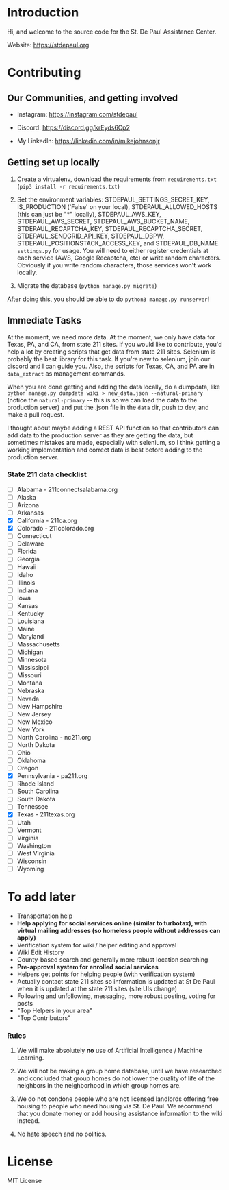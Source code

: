 # Introduction

Hi, and welcome to the source code for the St. De Paul Assistance Center.

Website: https://stdepaul.org

# Contributing

## Our Communities, and getting involved

 - Instagram: https://instagram.com/stdepaul

 - Discord: https://discord.gg/krEyds6Cp2

 - My LinkedIn: https://linkedin.com/in/mikejohnsonjr

## Getting set up locally

 1. Create a virtualenv, download the requirements from `requirements.txt` (`pip3 install -r requirements.txt`)

 2. Set the environment variables: STDEPAUL_SETTINGS_SECRET_KEY, IS_PRODUCTION ('False' on your local), STDEPAUL_ALLOWED_HOSTS (this can just be "\*" locally), STDEPAUL_AWS_KEY, STDEPAUL_AWS_SECRET, STDEPAUL_AWS_BUCKET_NAME, STDEPAUL_RECAPTCHA_KEY, STDEPAUL_RECAPTCHA_SECRET, STDEPAUL_SENDGRID_API_KEY, STDEPAUL_DBPW, STDEPAUL_POSITIONSTACK_ACCESS_KEY, and STDEPAUL_DB_NAME. `settings.py` for usage. You will need to either register credentials at each service (AWS, Google Recaptcha, etc) or write random characters. Obviously if you write random characters, those services won't work locally.

 3. Migrate the database (`python manage.py migrate`)

After doing this, you should be able to do `python3 manage.py runserver`!

## Immediate Tasks

At the moment, we need more data. At the moment, we only have data for Texas, PA, and CA, from state 211 sites. If you would like to contribute, you'd help a lot by creating scripts that get data from state 211 sites. Selenium is probably the best library for this task. If you're new to selenium, join our discord and I can guide you. Also, the scripts for Texas, CA, and PA are in `data_extract` as management commands.

When you are done getting and adding the data locally, do a dumpdata, like `python manage.py dumpdata wiki > new_data.json --natural-primary` (notice the `natural-primary` -- this is so we can load the data to the production server) and put the .json file in the `data` dir, push to dev, and make a pull request. 

I thought about maybe adding a REST API function so that contributors can add data to the production server as they are getting the data, but sometimes mistakes are made, especially with selenium, so I think getting a working implementation and correct data is best before adding to the production server.

### State 211 data checklist

- [ ] Alabama - 211connectsalabama.org
- [ ] Alaska
- [ ] Arizona
- [ ] Arkansas
- [x] California - 211ca.org
- [x] Colorado - 211colorado.org
- [ ] Connecticut
- [ ] Delaware
- [ ] Florida
- [ ] Georgia
- [ ] Hawaii
- [ ] Idaho
- [ ] Illinois
- [ ] Indiana
- [ ] Iowa
- [ ] Kansas
- [ ] Kentucky
- [ ] Louisiana
- [ ] Maine
- [ ] Maryland
- [ ] Massachusetts
- [ ] Michigan
- [ ] Minnesota
- [ ] Mississippi
- [ ] Missouri
- [ ] Montana
- [ ] Nebraska
- [ ] Nevada
- [ ] New Hampshire
- [ ] New Jersey
- [ ] New Mexico
- [ ] New York
- [ ] North Carolina - nc211.org
- [ ] North Dakota
- [ ] Ohio
- [ ] Oklahoma
- [ ] Oregon
- [x] Pennsylvania - pa211.org
- [ ] Rhode Island
- [ ] South Carolina
- [ ] South Dakota
- [ ] Tennessee
- [x] Texas - 211texas.org
- [ ] Utah
- [ ] Vermont
- [ ] Virginia
- [ ] Washington
- [ ] West Virginia
- [ ] Wisconsin
- [ ] Wyoming

# To add later

 - Transportation help
 - **Help applying for social services online (similar to turbotax), with virtual mailing addresses (so homeless people without addresses can apply)**
 - Verification system for wiki / helper editing and approval
 - Wiki Edit History
 - County-based search and generally more robust location searching
 - **Pre-approval system for enrolled social services**
 - Helpers get points for helping people (with verification system)
 - Actually contact state 211 sites so information is updated at St De Paul when it is updated at the state 211 sites (site UIs change)
 - Following and unfollowing, messaging, more robust posting, voting for posts
 - "Top Helpers in your area"
 - "Top Contributors"

### Rules

1. We will make absolutely **no** use of Artificial Intelligence / Machine Learning. 

2. We will not be making a group home database, until we have researched and concluded that group homes do not lower the quality of life of the neighbors in the neighborhood in which group homes are.

3. We do not condone people who are not licensed landlords offering free housing to people who need housing via St. De Paul. We recommend that you donate money or add housing assistance information to the wiki instead.

4. No hate speech and no politics.

# License

MIT License
